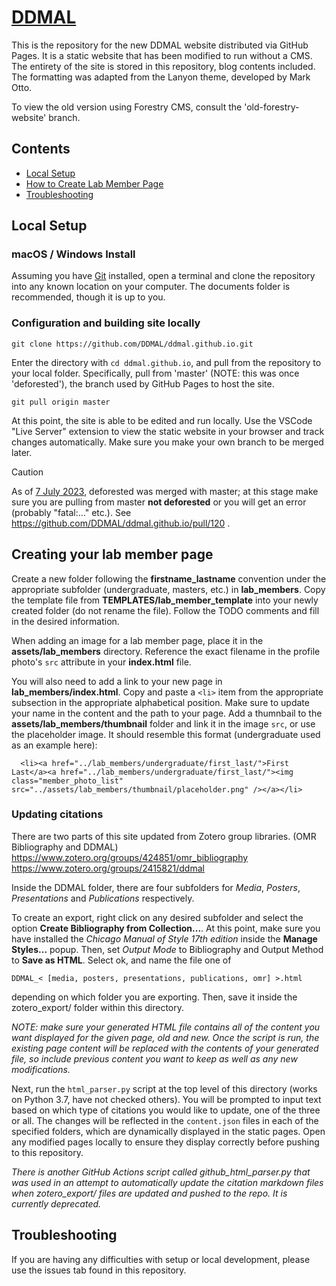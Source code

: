 # [DDMAL](https://DDMAL.github.io/DDMAL-new-site)

This is the repository for the new DDMAL website distributed via GitHub Pages. It is a static website that has been modified to run without a CMS. The entirety of the site is stored in this repository, blog contents included. The formatting was adapted from the Lanyon theme, developed by Mark Otto.

To view the old version using Forestry CMS, consult the 'old-forestry-website' branch.

## Contents

- [Local Setup](#local-setup)
- [How to Create Lab Member Page](#creating-your-lab-member-page)
- [Troubleshooting](#troubleshooting)

## Local Setup

### macOS / Windows Install

Assuming you have [Git](https://www.atlassian.com/git/tutorials/install-git) installed, open a terminal and clone the repository into any known location on your computer. The documents folder is recommended, though it is up to you.

### Configuration and building site locally

```
git clone https://github.com/DDMAL/ddmal.github.io.git
```

Enter the directory with `cd ddmal.github.io`, and pull from the repository to your local folder. Specifically, pull from 'master' (NOTE: this was once 'deforested'), the branch used by GitHub Pages to host the site.

```
git pull origin master
```

At this point, the site is able to be edited and run locally. Use the VSCode "Live Server" extension to view the static website in your browser and track changes automatically. Make sure you make your own branch to be merged later. 

> [!CAUTION]
> As of [7 July 2023]([url](https://github.com/DDMAL/ddmal.github.io/pull/120)), deforested was merged with master; at this stage make sure you are pulling from master **not deforested** or you will get an error (probably "fatal:..." etc.). See https://github.com/DDMAL/ddmal.github.io/pull/120 . 

## Creating your lab member page

Create a new folder following the **firstname_lastname** convention under the appropriate subfolder (undergraduate, masters, etc.) in **lab_members**. Copy the template file from **TEMPLATES/lab_member_template** into your newly created folder (do not rename the file). Follow the TODO comments and fill in the desired information.

When adding an image for a lab member page, place it in the **assets/lab_members** directory. Reference the exact filename in the profile photo's `src` attribute in your **index.html** file.

You will also need to add a link to your new page in **lab_members/index.html**. Copy and paste a `<li>` item from the appropriate subsection in the appropriate alphabetical position. Make sure to update your name in the content and the path to your page. Add a thumnbail to the **assets/lab_members/thumbnail** folder and link it in the image `src`, or use the placeholder image. It should resemble this format (undergraduate used as an example here):

```
  <li><a href="../lab_members/undergraduate/first_last/">First Last</a><a href="../lab_members/undergraduate/first_last/"><img class="member_photo_list" src="../assets/lab_members/thumbnail/placeholder.png" /></a></li>
```

### Updating citations

There are two parts of this site updated from Zotero group libraries.
(OMR Bibliography and DDMAL)
https://www.zotero.org/groups/424851/omr_bibliography
https://www.zotero.org/groups/2415821/ddmal

Inside the DDMAL folder, there are four subfolders for _Media_, _Posters_, _Presentations_ and _Publications_ respectively.

To create an export, right click on any desired subfolder and select the option **Create Bibliography from Collection...**. At this point, make sure you have installed the _Chicago Manual of Style 17th edition_ inside the **Manage Styles...** popup. Then, set _Output Mode_ to Bibliography and Output Method to **Save as HTML**. Select ok, and name the file one of

```
DDMAL_< [media, posters, presentations, publications, omr] >.html
```
depending on which folder you are exporting. Then, save it inside the zotero_export/ folder within this directory.

_NOTE: make sure your generated HTML file contains all of the content you want displayed for the given page, old and new. Once the script is run, the existing page content will be replaced with the contents of your generated file, so include previous content you want to keep as well as any new modifications._

Next, run the `html_parser.py` script at the top level of this directory (works on Python 3.7, have not checked others). You will be prompted to input text based on which type of citations you would like to update, one of the three or all. The changes will be reflected in the `content.json` files in each of the specified folders, which are dynamically displayed in the static pages. Open any modified pages locally to ensure they display correctly before pushing to this repository.

_There is another GitHub Actions script called github_html_parser.py that was used in an attempt to automatically update the citation markdown files when zotero_export/ files are updated and pushed to the repo. It is currently deprecated._

## Troubleshooting

If you are having any difficulties with setup or local development, please use the issues tab found in this repository.
